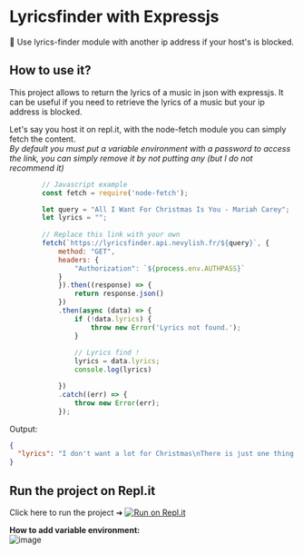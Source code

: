 # Lyricsfinder with Expressjs
🎵 Use lyrics-finder module with another ip address if your host's is blocked.

## How to use it?
This project allows to return the lyrics of a music in json with expressjs. It can be useful if you need to retrieve the lyrics of a music but your ip address is blocked.

Let's say you host it on repl.it, with the node-fetch module you can simply fetch the content.
<br>*By default you must put a variable environment with a password to access the link, you can simply remove it by not putting any (but I do not recommend it)*

```js
        // Javascript example
        const fetch = require('node-fetch');

        let query = "All I Want For Christmas Is You - Mariah Carey";
        let lyrics = "";
        
        // Replace this link with your own
        fetch(`https://lyricsfinder.api.nevylish.fr/${query}`, {
            method: "GET",
            headers: {
                "Authorization": `${process.env.AUTHPASS}`
            }
            }).then((response) => {
                return response.json()
            })
            .then(async (data) => {
                if (!data.lyrics) {
                    throw new Error('Lyrics not found.');
                }
                
                // Lyrics find !
                lyrics = data.lyrics;
                console.log(lyrics)

            })
            .catch((err) => {
                throw new Error(err);
            });
```
Output:
```json
{
  "lyrics": "I don't want a lot for Christmas\nThere is just one thing I need\nI don't care about the presents underneath the Christmas tree\nI just want you for my own\nMore than you could ever know\nMake my wish come true\nAll I want for Christmas is you\nYeah\n\nI don't want a lot for Christmas\nThere is just one thing I need (and I)\nDon't care about the presents underneath the Christmas tree\nI don't need to hang my stocking there upon the fireplace\nSanta Claus won't make me happy with a toy on Christmas Day\n\nI just want you for my own\nMore than you could ever know\nMake my wish come true\nAll I want for Christmas is you\nYou, baby\n\nOh, I won't ask for much this Christmas\nI won't even wish for snow (and I)\nI'm just gonna keep on waiting underneath the mistletoe\nI won't make a list and send it to the North Pole for Saint Nick\nI won't even stay awake to hear those magic reindeer click\n\n'Cause I just want you here tonight\nHolding on to me so tight\nWhat more can I do?\nOh, baby, all I want for Christmas is you\nYou, baby\n\nOh-oh, all the lights are shining so brightly everywhere (so brightly, baby)\nAnd the sound of children's laughter fills the air (oh, oh, yeah)\nAnd everyone is singing (oh, yeah)\nI hear those sleigh bells ringing\nSanta, won't you bring me the one I really need? (Yeah, oh)\nWon't you please bring my baby to me?\n\nOh, I don't want a lot for Christmas\nThis is all I'm asking for\nI just wanna see my baby standing right outside my door\n\nOh, I just want you for my own\nMore than you could ever know\nMake my wish come true\nOh, baby, all I want for Christmas is you\nYou, baby\n\nAll I want for Christmas is you, baby\nAll I want for Christmas is you, baby\nAll I want for Christmas is you, baby\nAll I want for Christmas (all I really want) is you, baby\nAll I want (I want) for Christmas (all I really want) is you, baby"
}
```

## Run the project on Repl.it
Click here to run the project ➜ [![Run on Repl.it](https://repl.it/badge/github/Nevylish/lyricsfinder-express)](https://repl.it/github/Nevylish/lyricsfinder-express)

**How to add variable environment:**<br>
![image](https://user-images.githubusercontent.com/36775882/146649227-eadbf585-acab-473f-8e73-891db072b15a.png)

